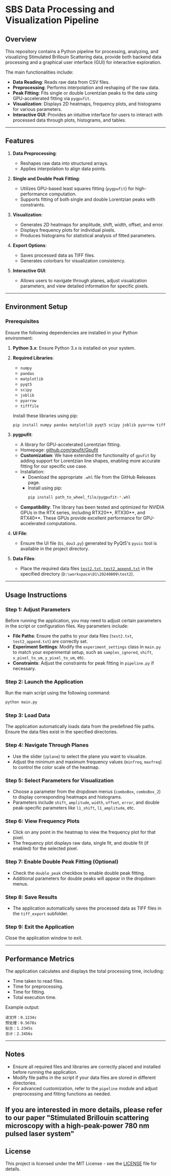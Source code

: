 
# SBS Data Processing and Visualization Pipeline

## Overview

This repository contains a Python pipeline for processing, analyzing, and visualizing Stimulated Brillouin Scattering data, provide both backend data processing and a graphical user interface (GUI) for interactive exploration.

The main functionalities include:
- **Data Reading**: Reads raw data from CSV files.
- **Preprocessing**: Performs interpolation and reshaping of the raw data.
- **Peak Fitting**: Fits single or double Lorentzian peaks to the data using GPU-accelerated fitting via `pygpufit`.
- **Visualization**: Displays 2D heatmaps, frequency plots, and histograms for various parameters.
- **Interactive GUI**: Provides an intuitive interface for users to interact with processed data through plots, histograms, and tables.

---

## Features

1. **Data Preprocessing**:
   - Reshapes raw data into structured arrays.
   - Applies interpolation to align data points.

2. **Single and Double Peak Fitting**:
   - Utilizes GPU-based least squares fitting (`pygpufit`) for high-performance computation.
   - Supports fitting of both single and double Lorentzian peaks with constraints.

3. **Visualization**:
   - Generates 2D heatmaps for amplitude, shift, width, offset, and error.
   - Displays frequency plots for individual pixels.
   - Produces histograms for statistical analysis of fitted parameters.

4. **Export Options**:
   - Saves processed data as TIFF files.
   - Generates colorbars for visualization consistency.

5. **Interactive GUI**:
   - Allows users to navigate through planes, adjust visualization parameters, and view detailed information for specific pixels.

---

## Environment Setup

### Prerequisites

Ensure the following dependencies are installed in your Python environment:

1. **Python 3.x**: Ensure Python 3.x is installed on your system.
2. **Required Libraries**:
   - `numpy`
   - `pandas`
   - `matplotlib`
   - `pyqt5`
   - `scipy`
   - `joblib`
   - `pyarrow`
   - `tifffile`

   Install these libraries using pip:
   ```bash
   pip install numpy pandas matplotlib pyqt5 scipy joblib pyarrow tifffile
   ```

3. **pygpufit**:
   - A library for GPU-accelerated Lorentzian fitting.
   - Homepage: [github.com/gpufit/Gpufit](https://github.com/gpufit/Gpufit)
   - **Customization**: We have extended the functionality of `gpufit` by adding support for Lorentzian line shapes, enabling more accurate fitting for our specific use case.
   - Installation:
     - Download the appropriate `.whl` file from the GitHub Releases page.
     - Install using pip:
       ```bash
       pip install path_to_wheel_file/pygpufit-*.whl
       ```
   - **Compatibility**: The library has been tested and optimized for NVIDIA GPUs in the RTX series, including RTX20**, RTX30**, and RTX40**. These GPUs provide excellent performance for GPU-accelerated computations.

4. **UI File**:
   - Ensure the UI file (`Ui_dou3.py`) generated by PyQt5's `pyuic` tool is available in the project directory.

5. **Data Files**:
   - Place the required data files [`test2.txt`, `test2_append.txt`](https://drive.google.com/drive/folders/1tVx2DgHFOo2KjrC_P-zLX1U4575Du2_R?usp=sharing) in the specified directory (`D:\workspace\01\20240809\test2`).

---

## Usage Instructions

### Step 1: Adjust Parameters

Before running the application, you may need to adjust certain parameters in the script or configuration files. Key parameters include:
- **File Paths**: Ensure the paths to your data files (`test2.txt`, `test2_append.txt`) are correctly set.
- **Experiment Settings**: Modify the `experiment_settings` class in `main.py` to match your experimental setup, such as `samples_ignored`, `shift`, `x_pixel_to_um`, `y_pixel_to_um`, etc.
- **Constraints**: Adjust the constraints for peak fitting in `pipeline.py` if necessary.

### Step 2: Launch the Application

Run the main script using the following command:
```bash
python main.py
```

### Step 3: Load Data

The application automatically loads data from the predefined file paths. Ensure the data files exist in the specified directories.

### Step 4: Navigate Through Planes

- Use the slider (`zplane`) to select the plane you want to visualize.
- Adjust the minimum and maximum frequency values (`minfreq`, `maxfreq`) to control the color scale of the heatmap.

### Step 5: Select Parameters for Visualization

- Choose a parameter from the dropdown menus (`comboBox`, `comboBox_2`) to display corresponding heatmaps and histograms.
- Parameters include `shift`, `amplitude`, `width`, `offset`, `error`, and double peak-specific parameters like `l1_shift`, `l1_amplitude`, etc.

### Step 6: View Frequency Plots

- Click on any point in the heatmap to view the frequency plot for that pixel.
- The frequency plot displays raw data, single fit, and double fit (if enabled) for the selected pixel.

### Step 7: Enable Double Peak Fitting (Optional)

- Check the `double_peak` checkbox to enable double peak fitting.
- Additional parameters for double peaks will appear in the dropdown menus.

### Step 8: Save Results

- The application automatically saves the processed data as TIFF files in the `tiff_export` subfolder.

### Step 9: Exit the Application

Close the application window to exit.

---

## Performance Metrics

The application calculates and displays the total processing time, including:
- Time taken to read files.
- Time for preprocessing.
- Time for fitting.
- Total execution time.

Example output:
```
读文件：0.1234s
预处理：0.5678s
拟合：1.2345s
总计：2.3456s
```

---

## Notes

- Ensure all required files and libraries are correctly placed and installed before running the application.
- Modify file paths in the script if your data files are stored in different directories.
- For advanced customization, refer to the `pipeline` module and adjust preprocessing and fitting functions as needed.

If you are interested in more details, please refer to our paper  "Stimulated Brillouin scattering microscopy with a high-peak-power 780 nm pulsed laser system"  
---

## License

This project is licensed under the MIT License - see the [LICENSE](LICENSE) file for details.
```

